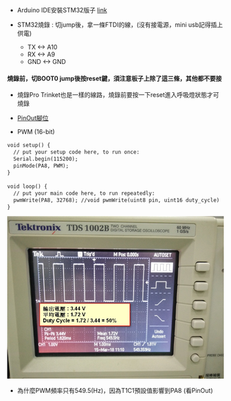 * Arduino IDE安裝STM32版子 [link](http://wiki.stm32duino.com/index.php?title=Boards_Manager_package)

* STM32燒錄 : 切jump後，拿一條FTDI的線，(沒有接電源，mini usb記得插上供電)
    * TX <-> A10
    * RX <-> A9
    * GND <-> GND
    
#### 燒錄前，切BOOT0 jump後按reset鍵，須注意板子上除了這三條，其他都不要接

* 燒錄Pro Trinket也是一樣的線路，燒錄前要按一下reset進入呼吸燈狀態才可燒錄

* [PinOut腳位](http://wiki.stm32duino.com/index.php?title=File:Bluepillpinout.gif)

* PWM (16-bit)
```
void setup() {
  // put your setup code here, to run once:
  Serial.begin(115200);
  pinMode(PA8, PWM);
}

void loop() {
  // put your main code here, to run repeatedly:
  pwmWrite(PA8, 32768); //void pwmWrite(uint8 pin, uint16 duty_cycle)
}
```
![alt text](https://github.com/JiaMauJian/iot-test/blob/master/STM32/pwm.jpg?raw=true)

* 為什麼PWM頻率只有549.5(Hz)，因為T1C1預設值影響到PA8 (看PinOut)
